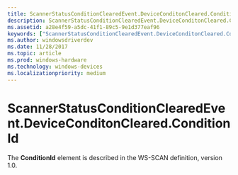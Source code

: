 ```yaml
---
title: ScannerStatusConditionClearedEvent.DeviceConditonCleared.ConditionId
description: ScannerStatusConditionClearedEvent.DeviceConditonCleared.ConditionId
ms.assetid: a28e4f59-a5dc-41f1-89c5-9e1d377eaf96
keywords: ["ScannerStatusConditionClearedEvent.DeviceConditonCleared.ConditionId"]
ms.author: windowsdriverdev
ms.date: 11/28/2017
ms.topic: article
ms.prod: windows-hardware
ms.technology: windows-devices
ms.localizationpriority: medium
---
```


# ScannerStatusConditionClearedEvent.DeviceConditonCleared.ConditionId


The **ConditionId** element is described in the WS-SCAN definition, version 1.0.

 

 





